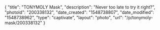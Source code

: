 {
    "title": "TONYMOLY Mask",
    "description": "Never too late to try it right?",
    "photoId": "200338132",
    "date_created": "1548738807",
    "date_modified": "1548738962",
    "type": "captivate",
    "layout": "photo",
    "url": "\/p\/tonymoly-mask\/200338132"
}